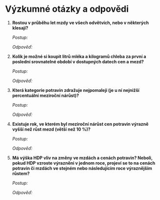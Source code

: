 # **Výzkumné otázky a odpovědi**

1. **Rostou v průběhu let mzdy ve všech odvětvích, nebo v některých klesají?**

    *Postup:*

    *Odpověď:*

1. **Kolik je možné si koupit litrů mléka a kilogramů chleba za první a poslední srovnatelné období v dostupných datech cen a mezd?**

    *Postup:*

    *Odpověď:*

1. **Která kategorie potravin zdražuje nejpomaleji (je u ní nejnižší percentuální meziroční nárůst)?**

    *Postup:*

    *Odpověď:*

1. **Existuje rok, ve kterém byl meziroční nárůst cen potravin výrazně vyšší než růst mezd (větší než 10 %)?**

    *Postup:*

    *Odpověď:*

1. **Má výška HDP vliv na změny ve mzdách a cenách potravin? Neboli, pokud HDP vzroste výrazněni v jednom roce, projeví se to na cenách potravin či mzdách ve stejném nebo následujícím roce výraznějším růstem?**

    *Postup:*

    *Odpověď:*